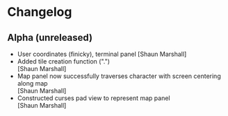 Changelog
=========


Alpha (unreleased)
------------------

- User coordinates (finicky), terminal panel
  [Shaun Marshall]
- Added tile creation function (".")  
  [Shaun Marshall]
- Map panel now successfully traverses character with screen centering along map  
  [Shaun Marshall]
- Constructed curses pad view to represent map panel  
  [Shaun Marshall]
